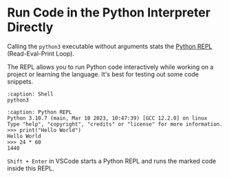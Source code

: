 # Run Code in the Python Interpreter Directly

Calling the `python3` executable without arguments stats the [Python REPL](https://realpython.com/python-repl/) (Read-Eval-Print Loop).

The REPL allows you to run Python code interactively while working on a project
or learning the language. It's best for testing out some code snippets.

```{code-block} sh
:caption: Shell
python3
```

```{code-block} python
:caption: Python REPL
Python 3.10.7 (main, Mar 10 2023, 10:47:39) [GCC 12.2.0] on linux
Type "help", "copyright", "credits" or "license" for more information.
>>> print("Hello World")
Hello World
>>> 24 * 60
1440
```

`Shift + Enter` in VSCode starts a Python REPL and runs the marked code inside
this REPL.
